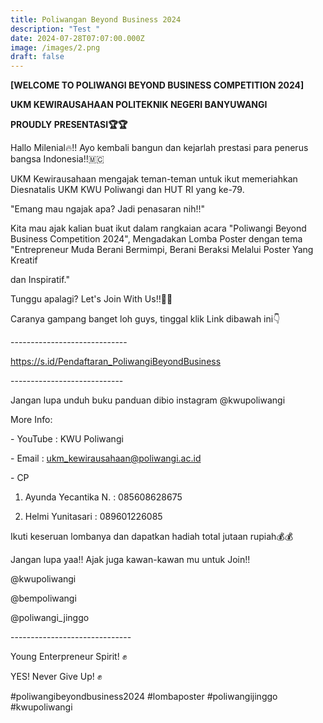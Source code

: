 ```yaml
---
title: Poliwangan Beyond Business 2024
description: "Test "
date: 2024-07-28T07:07:00.000Z
image: /images/2.png
draft: false
---
```

**\[WELCOME TO POLIWANGI BEYOND BUSINESS COMPETITION 2024]**



**UKM KEWIRAUSAHAAN POLITEKNIK NEGERI BANYUWANGI**

**PROUDLY PRESENTASI🏆🏆**



Hallo Milenial🔥!! Ayo kembali bangun dan kejarlah prestasi para penerus bangsa Indonesia!!🇲🇨

UKM Kewirausahaan mengajak teman-teman untuk ikut memeriahkan Diesnatalis UKM KWU Poliwangi dan HUT RI yang ke-79. 



"Emang mau ngajak apa? Jadi penasaran nih!!"

Kita mau ajak kalian buat ikut dalam rangkaian acara "Poliwangi Beyond Business Competition 2024", Mengadakan Lomba Poster dengan tema "Entrepreneur Muda Berani Bermimpi, Berani Beraksi Melalui Poster Yang Kreatif

dan Inspiratif."

Tunggu apalagi? Let's Join With Us!!🥳🥳

Caranya gampang banget loh guys, tinggal klik Link dibawah ini👇

\-----------------------------

<https://s.id/Pendaftaran_PoliwangiBeyondBusiness>

\----------------------------

Jangan lupa unduh buku panduan dibio instagram @kwupoliwangi



More Info:

\- YouTube : KWU Poliwangi

\- Email : ukm_kewirausahaan@poliwangi.ac.id

\- CP

1. Ayunda Yecantika N. : 085608628675

2. Helmi Yunitasari : 089601226085



Ikuti keseruan lombanya dan dapatkan hadiah total jutaan rupiah💰💰

Jangan lupa yaa!! Ajak juga kawan-kawan mu untuk Join!! 



@kwupoliwangi

@bempoliwangi

@poliwangi_jinggo



\------------------------------

Young Enterpreneur Spirit! ✊

YES! Never Give Up! ✊



\#poliwangibeyondbusiness2024 #lombaposter #poliwangijinggo #kwupoliwangi
